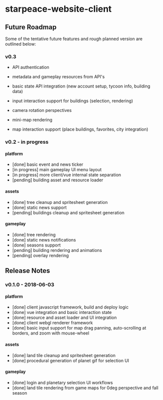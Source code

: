 
# starpeace-website-client

## Future Roadmap
Some of the tentative future features and rough planned version are outlined below:

### v0.3

* API authentication
* metadata and gameplay resources from API's
* basic state API integration (new account setup, tycoon info, building data)
* input interaction support for buildings (selection, rendering)

* camera rotation perspectives
* mini-map rendering
* map interaction support (place buildings, favorites, city integration)


### v0.2 - in progress
#### platform
* [done] basic event and news ticker
* [in progress] main gameplay UI menu layout
* [in progress] more client/vue internal state separation
* [pending] building asset and resource loader

#### assets
* [done] tree cleanup and spritesheet generation
* [done] static news support
* [pending] buildings cleanup and spritesheet generation

#### gameplay
* [done] tree rendering
* [done] static news notifications
* [done] seasons support
* [pending] building rendering and animations
* [pending] overlay rendering


## Release Notes

### v0.1.0 - 2018-06-03
#### platform
* [done] client javascript framework, build and deploy logic
* [done] vue integration and basic interaction state
* [done] resource and asset loader and UI integration
* [done] client webgl renderer framework
* [done] basic input support for map drag panning, auto-scrolling at borders, and zoom with mouse-wheel

#### assets
* [done] land tile cleanup and spritesheet generation
* [done] procedural generation of planet gif for selection UI

#### gameplay
* [done] login and planetary selection UI workflows
* [done] land tile rendering from game maps for 0deg perspective and fall season

